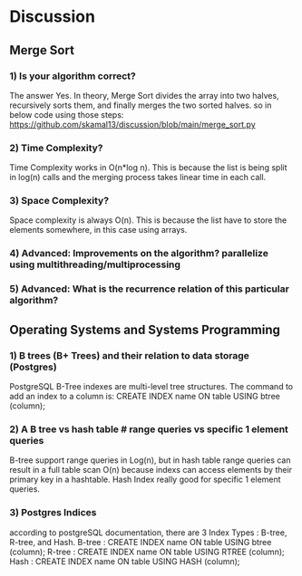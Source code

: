 # Discussion

## Merge Sort
### 1) Is your algorithm correct?
The answer Yes. In theory, Merge Sort divides the array into two halves, recursively sorts them, and finally merges the two sorted halves. so in below code using those steps:
https://github.com/skamal13/discussion/blob/main/merge_sort.py


### 2) Time Complexity?
Time Complexity works in O(n*log n). This is because the list is being split in log(n) calls and the merging process takes linear time in each call.

### 3) Space Complexity?
Space complexity is always O(n). This is because the list have to store the elements somewhere, in this case using arrays.

### 4) Advanced: Improvements on the algorithm? parallelize using multithreading/multiprocessing

### 5) Advanced: What is the recurrence relation of this particular algorithm?

## Operating Systems and Systems Programming

### 1) B trees (B+ Trees) and their relation to data storage (Postgres)
PostgreSQL B-Tree indexes are multi-level tree structures.
The command to add an index to a column is:
CREATE INDEX name ON table USING btree (column);

### 2) A B tree vs hash table # range queries vs specific 1 element queries
B-tree support range queries in Log(n), but in hash table range queries can result in a full table scan O(n) because indexs can access elements by their primary key in a hashtable. Hash Index really good for specific 1 element queries.

### 3) Postgres Indices
according to postgreSQL documentation, there are 3 Index Types : B-tree, R-tree, and Hash.
B-tree : CREATE INDEX name ON table USING btree (column);
R-tree : CREATE INDEX name ON table USING RTREE (column);
Hash : CREATE INDEX name ON table USING HASH (column);

